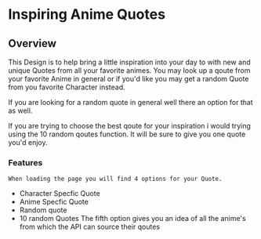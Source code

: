 # Inspiring Anime Quotes
## Overview 
This Design is to help bring a little inspiration into your day to with new and unique Quotes from all your favorite animes. 
You may look up a qoute from your favorite Anime in general or if you'd like you may get a random Quote from you favorite Character instead. 

If you are looking for a random quote in general well there an option for that as well.

If you are trying to choose the best qoute for your inspiration i would trying using the 10 random qoutes function. It will be sure to give you one quote you'd enjoy. 


### Features
    When loading the page you will find 4 options for your Quote. 
    
- Character Specfic Quote
- Anime Specfic Quote
- Random quote 
- 10 random Quotes 
    The fifth option gives you an idea of all the anime's from which the API can source their qoutes 
